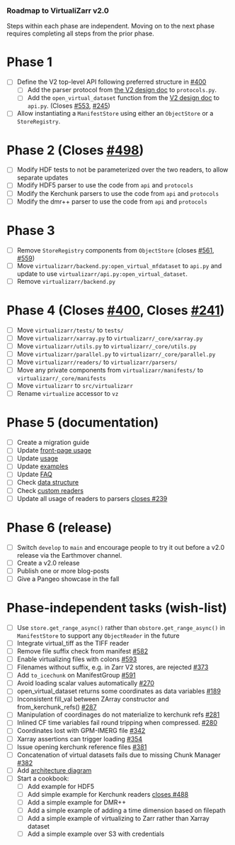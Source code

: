 ### Roadmap to VirtualiZarr v2.0

Steps within each phase are independent. Moving on to the next phase requires completing all steps from the prior phase.
# Phase 1
- [ ] Define the V2 top-level API following preferred structure in [#400](https://github.com/zarr-developers/VirtualiZarr/issues/400)
    - [ ] Add the parser protocol from [the V2 design doc](./v2.md) to `protocols.py`.
    - [ ] Add the `open_virtual_dataset` function from the [V2 design doc](./v2.md) to `api.py`. (Closes [#553](https://github.com/zarr-developers/VirtualiZarr/issues/553), [#245](https://github.com/zarr-developers/VirtualiZarr/issues/245))
- [ ] Allow instantiating a `ManifestStore` using either an `ObjectStore` or a `StoreRegistry`.

# Phase 2 (Closes [#498](https://github.com/zarr-developers/VirtualiZarr/issues/498))
- [ ] Modify HDF tests to not be parameterized over the two readers, to allow separate updates
- [ ] Modify HDF5 parser to use the code from `api` and `protocols`
- [ ] Modify the Kerchunk parsers to use the code from `api` and `protocols`
- [ ] Modify the dmr++ parser to use the code from `api` and `protocols`

# Phase 3
- [ ] Remove `StoreRegistry` components from `ObjectStore` (closes [#561](https://github.com/zarr-developers/VirtualiZarr/issues/561), [#559](https://github.com/zarr-developers/VirtualiZarr/issues/559))
- [ ] Move `virtualizarr/backend.py:open_virtual_mfdataset` to `api.py` and update to use `virtualizarr/api.py:open_virtual_dataset`.
- [ ] Remove `virtualizarr/backend.py`

# Phase 4 (Closes [#400](https://github.com/zarr-developers/VirtualiZarr/issues/400), Closes [#241](https://github.com/zarr-developers/VirtualiZarr/issues/241))
- [ ] Move `virtualizarr/tests/` to `tests/`
- [ ] Move `virtualizarr/xarray.py` to `virtualizarr/_core/xarray.py`
- [ ] Move `virtualizarr/utils.py` to `virtualizarr/_core/utils.py`
- [ ] Move `virtualizarr/parallel.py` to `virtualizarr/_core/parallel.py`
- [ ] Move `virtualizarr/readers/` to `virtualizarr/parsers/`
- [ ] Move any private components from `virtualizarr/manifests/` to `virtualizarr/_core/manifests`
- [ ] Move `virtualizarr` to `src/virtualizarr`
- [ ] Rename `virtualize` accessor to `vz`

# Phase 5 (documentation)
- [ ] Create a migration guide
- [ ] Update [front-page usage](https://virtualizarr.readthedocs.io/en/latest/index.html#usage)
- [ ] Update [usage](https://virtualizarr.readthedocs.io/en/latest/usage.html)
- [ ] Update [examples](https://virtualizarr.readthedocs.io/en/latest/examples.html)
- [ ] Update [FAQ](https://virtualizarr.readthedocs.io/en/latest/faq.html)
- [ ] Check [data structure](https://virtualizarr.readthedocs.io/en/latest/data_structures.html)
- [ ] Check [custom readers](https://virtualizarr.readthedocs.io/en/latest/custom_readers.html)
- [ ] Update all usage of readers to parsers [closes #239](https://github.com/zarr-developers/VirtualiZarr/issues/239)

# Phase 6 (release)
- [ ] Switch `develop` to `main` and encourage people to try it out before a v2.0 release via the Earthmover channel.
- [ ] Create a v2.0 release
- [ ] Publish one or more blog-posts
- [ ] Give a Pangeo showcase in the fall

# Phase-independent tasks (wish-list)
- [ ] Use `store.get_range_async()` rather than `obstore.get_range_async()` in `ManifestStore` to support any `ObjectReader` in the future
- [ ] Integrate virtual_tiff as the TIFF reader
- [ ] Remove file suffix check from manifest [#582](https://github.com/zarr-developers/VirtualiZarr/issues/582)
- [ ] Enable virtualizing files with colons [#593](https://github.com/zarr-developers/VirtualiZarr/issues/593)
- [ ] Filenames without suffix, e.g. in Zarr V2 stores, are rejected [#373](https://github.com/zarr-developers/VirtualiZarr/issues/373)
- [ ] Add `to_icechunk` on ManifestGroup [#591](https://github.com/zarr-developers/VirtualiZarr/pull/591)
- [ ] Avoid loading scalar values automatically [#270](https://github.com/zarr-developers/VirtualiZarr/issues/270)
- [ ] open_virtual_dataset returns some coordinates as data variables [#189](https://github.com/zarr-developers/VirtualiZarr/issues/189)
- [ ] Inconsistent fill_val between ZArray constructor and from_kerchunk_refs() [#287](https://github.com/zarr-developers/VirtualiZarr/issues/287)
- [ ] Manipulation of coordinages do not materialize to kerchunk refs  [#281](https://github.com/zarr-developers/VirtualiZarr/issues/281)
- [ ] Inlined CF time variables fail round tripping when compressed. [#280](https://github.com/zarr-developers/VirtualiZarr/issues/280)
- [ ] Coordinates lost with GPM-IMERG file [#342](https://github.com/zarr-developers/VirtualiZarr/issues/342)
- [ ] Xarray assertions can trigger loading [#354](https://github.com/zarr-developers/VirtualiZarr/issues/354)
- [ ] Issue opening kerchunk reference files [#381](https://github.com/zarr-developers/VirtualiZarr/issues/381)
- [ ] Concatenation of virtual datasets fails due to missing Chunk Manager [#382](https://github.com/zarr-developers/VirtualiZarr/issues/382)
- [ ] Add [architecture diagram](https://github.com/zarr-developers/VirtualiZarr/issues/225)
- [ ] Start a cookbook:
    - [ ] Add example for HDF5
    - [ ] Add simple example for Kerchunk readers [closes #488](https://github.com/zarr-developers/VirtualiZarr/issues/448)
    - [ ] Add a simple example for DMR++
    - [ ] Add a simple example of adding a time dimension based on filepath
    - [ ] Add a simple example of virtualizing to Zarr rather than Xarray dataset
    - [ ] Add a simple example over S3 with credentials
